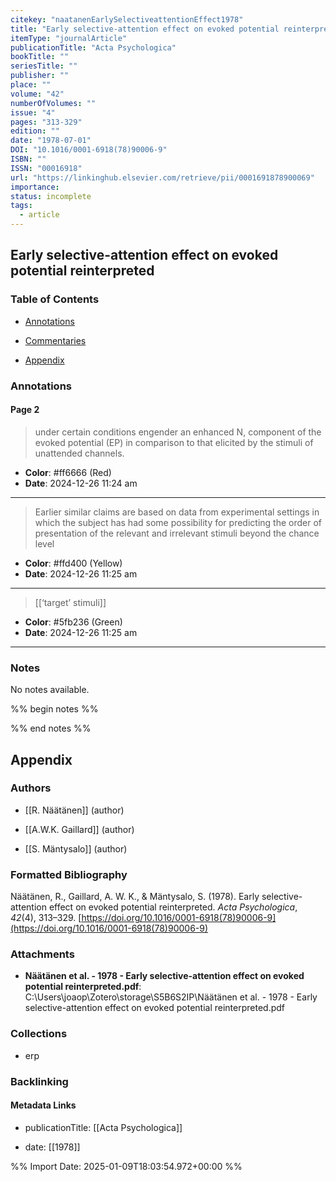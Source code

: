 ```yaml
---
citekey: "naatanenEarlySelectiveattentionEffect1978"
title: "Early selective-attention effect on evoked potential reinterpreted"
itemType: "journalArticle"
publicationTitle: "Acta Psychologica"
bookTitle: ""
seriesTitle: ""
publisher: ""
place: ""
volume: "42"
numberOfVolumes: ""
issue: "4"
pages: "313-329"
edition: ""
date: "1978-07-01"
DOI: "10.1016/0001-6918(78)90006-9"
ISBN: ""
ISSN: "00016918"
url: "https://linkinghub.elsevier.com/retrieve/pii/0001691878900069"
importance: 
status: incomplete
tags:
  - article
---
```


## Early selective-attention effect on evoked potential reinterpreted

### Table of Contents

- [Annotations](#annotations)

+ [Commentaries](#commentaries)

- [Appendix](#appendix)

### Annotations




#### Page 2







> under certain conditions engender an enhanced N, component of the evoked potential (EP) in comparison to that elicited by the stimuli of unattended channels.





- **Color**: #ff6666 (Red)
- **Date**: 2024-12-26 11:24 am

---







> Earlier similar claims are based on data from experimental settings in which the subject has had some possibility for predicting the order of presentation of the relevant and irrelevant stimuli beyond the chance level





- **Color**: #ffd400 (Yellow)
- **Date**: 2024-12-26 11:25 am

---








> [[‘target’ stimuli]]





- **Color**: #5fb236 (Green)
- **Date**: 2024-12-26 11:25 am

---





### Notes


No notes available.


%% begin notes %%

<!-- Write your personal notes here -->

%% end notes %%

## Appendix

### Authors


- [[R. Näätänen]] (author)

- [[A.W.K. Gaillard]] (author)

- [[S. Mäntysalo]] (author)




### Formatted Bibliography

Näätänen, R., Gaillard, A. W. K., & Mäntysalo, S. (1978). Early selective-attention effect on evoked potential reinterpreted. _Acta Psychologica_, _42_(4), 313–329. [https://doi.org/10.1016/0001-6918(78)90006-9](https://doi.org/10.1016/0001-6918(78)90006-9)




### Attachments


- **Näätänen et al. - 1978 - Early selective-attention effect on evoked potential reinterpreted.pdf**: C:\Users\joaop\Zotero\storage\S5B6S2IP\Näätänen et al. - 1978 - Early selective-attention effect on evoked potential reinterpreted.pdf




### Collections


- erp





### Backlinking


#### Metadata Links


- publicationTitle: [[Acta Psychologica]]




- date: [[1978]]





<!-- Any additional notes or comments -->


%% Import Date: 2025-01-09T18:03:54.972+00:00 %%
